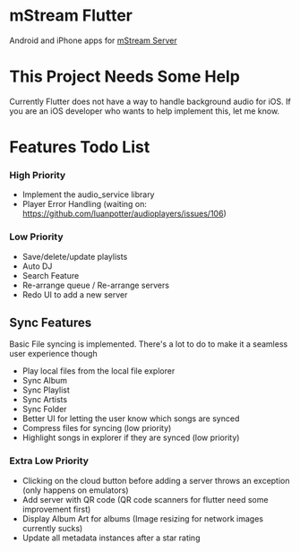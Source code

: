 # mStream Flutter

Android and iPhone apps for [mStream Server](https://github.com/IrosTheBeggar/mStream)

# This Project Needs Some Help

Currently Flutter does not have a way to handle background audio for iOS.  If you are an iOS developer who wants to help implement this, let me know.

# Features Todo List

### High Priority
* Implement the audio_service library
* Player Error Handling (waiting on: https://github.com/luanpotter/audioplayers/issues/106)

### Low Priority
* Save/delete/update playlists
* Auto DJ
* Search Feature
* Re-arrange queue / Re-arrange servers
* Redo UI to add a new server

## Sync Features
Basic File syncing is implemented.  There's a lot to do to make it a seamless user experience though

* Play local files from the local file explorer
* Sync Album
* Sync Playlist
* Sync Artists
* Sync Folder
* Better UI for letting the user know which songs are synced
* Compress files for syncing (low priority)
* Highlight songs in explorer if they are synced (low priority)

### Extra Low Priority
* Clicking on the cloud button before adding a server throws an exception (only happens on emulators)
* Add server with QR code (QR code scanners for flutter need some improvement first)
* Display Album Art for albums (Image resizing for network images currently sucks)
* Update all metadata instances after a star rating
